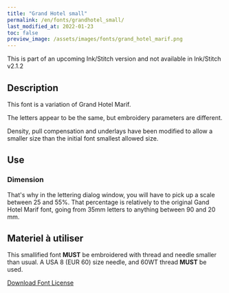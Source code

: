 ```yaml
---
title: "Grand Hotel small"
permalink: /en/fonts/grandhotel_small/
last_modified_at: 2022-01-23
toc: false
preview_image: /assets/images/fonts/grand_hotel_marif.png
---
```


This is part of an upcoming Ink/Stitch version and not available in Ink/Stitch v2.1.2

## Description

This font is a variation of Grand Hotel Marif. 

The letters appear to be the same, but embroidery parameters are different. 

Density, pull compensation and underlays have been modified to allow a smaller size than the initial font smallest allowed size.


## Use
### Dimension

That's why in the lettering dialog window, you will have to pick up a scale between 25 and 55%. 
That percentage is  relatively to the original Gand Hotel Marif font, going from 35mm letters to anything between 90 and 20 mm.


## Materiel à utiliser

This smallified font **MUST** be embroidered with thread and needle smaller than usual.
A USA 8 (EUR 60) size needle, and 60WT thread **MUST** be used.

[Download Font License](https://github.com/inkstitch/inkstitch/tree/main/fonts/grandhotel_small/LICENSE)
